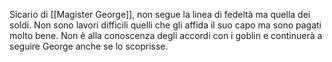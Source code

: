 Sicario di [[Magister George]], non segue la linea di fedeltà ma quella dei soldi. Non sono lavori difficili quelli che gli affida il suo capo ma sono pagati molto bene. Non è alla conoscenza degli accordi con i goblin e continuerà a seguire George anche se lo scoprisse.